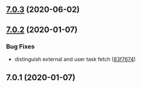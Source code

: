 ## [7.0.3](https://github.com/softwaregroup-bg/ut-port-camunda/compare/v7.0.2...v7.0.3) (2020-06-02)



## [7.0.2](https://github.com/softwaregroup-bg/ut-port-camunda/compare/v7.0.1...v7.0.2) (2020-01-07)


### Bug Fixes

* distinguish external and user task fetch ([83f7674](https://github.com/softwaregroup-bg/ut-port-camunda/commit/83f7674))



## 7.0.1 (2020-01-07)



